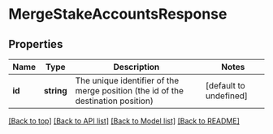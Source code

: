 # MergeStakeAccountsResponse

## Properties

|Name | Type | Description | Notes|
|------------ | ------------- | ------------- | -------------|
|**id** | **string** | The unique identifier of the merge position (the id of the destination position) | [default to undefined]|




[[Back to top]](#) [[Back to API list]](../../README.md#documentation-for-api-endpoints) [[Back to Model list]](../../README.md#documentation-for-models) [[Back to README]](../../README.md)
